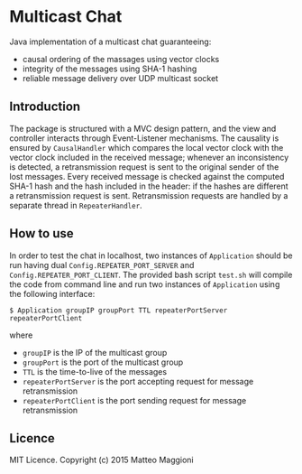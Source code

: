# Multicast Chat

Java implementation of a multicast chat guaranteeing:

* causal ordering of the massages using vector clocks
* integrity of the messages using SHA-1 hashing
* reliable message delivery over UDP multicast socket

## Introduction

The package is structured with a MVC design pattern, and the view and controller interacts through Event-Listener mechanisms. The causality is ensured by `CausalHandler` which compares the local vector clock with the vector clock included in the received message; whenever an inconsistency is detected, a retransmission request is sent to the original sender of the lost messages. Every received message is checked against the computed SHA-1 hash and the hash included in the header: if the hashes are different a retransmission request is sent. Retransmission requests are handled by a separate thread in `RepeaterHandler`.

## How to use

In order to test the chat in localhost, two instances of `Application` should be run having dual `Config.REPEATER_PORT_SERVER` and `Config.REPEATER_PORT_CLIENT`. The provided bash script `test.sh` will compile the code from command line and run two instances of `Application` using the following interface:

```
$ Application groupIP groupPort TTL repeaterPortServer repeaterPortClient
```

where

* `groupIP` is the IP of the multicast group
* `groupPort` is the port of the multicast group
* `TTL` is the time-to-live of the messages
* `repeaterPortServer` is the port accepting request for message retransmission
* `repeaterPortClient` is the port sending request for message retransmission


## Licence

MIT Licence. Copyright (c) 2015 Matteo Maggioni
